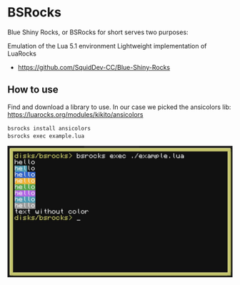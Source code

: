 # BSRocks

Blue Shiny Rocks, or BSRocks for short serves two purposes:

Emulation of the Lua 5.1 environment
Lightweight implementation of LuaRocks

* https://github.com/SquidDev-CC/Blue-Shiny-Rocks

## How to use

Find and download a library to use. In our case we picked the ansicolors lib: <https://luarocks.org/modules/kikito/ansicolors>

```sh
bsrocks install ansicolors
bsrocks exec example.lua
```

![](./screenshot.jpg)
